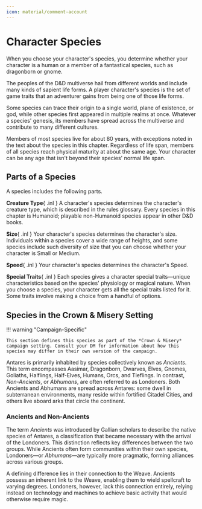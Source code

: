 ```yaml
---
icon: material/comment-account
---
```


# Character Species

When you choose your character's species, you determine whether your character is a human or a member of a fantastical species, such as dragonborn or gnome.

The peoples of the D&D multiverse hail from different worlds and include many kinds of sapient life forms. A player character's species is the set of game traits that an adventurer gains from being one of those life forms.

Some species can trace their origin to a single world, plane of existence, or god, while other species first appeared in multiple realms at once. Whatever a species' genesis, its members have spread across the multiverse and contribute to many different cultures.

Members of most species live for about 80 years, with exceptions noted in the text about the species in this chapter. Regardless of life span, members of all species reach physical maturity at about the same age. Your character can be any age that isn't beyond their species' normal life span.

## Parts of a Species

A species includes the following parts.

**Creature Type**{ .inl } A character's species determines the character's creature type, which is described in the rules glossary. Every species in this chapter is Humanoid; playable non-Humanoid species appear in other D&D books.

**Size**{ .inl } Your character's species determines the character's size. Individuals within a species cover a wide range of heights, and some species include such diversity of size that you can choose whether your character is Small or Medium.

**Speed**{ .inl } Your character's species determines the character's Speed.

**Special Traits**{ .inl } Each species gives a character special traits—unique characteristics based on the species' physiology or magical nature. When you choose a species, your character gets all the special traits listed for it. Some traits involve making a choice from a handful of options.

## Species in the Crown & Misery Setting

<!-- --8<-- [start:species-warning] -->

!!! warning "Campaign-Specific"

    This section defines this species as part of the *Crown & Misery* campaign setting. Consult your DM for information about how this species may differ in their own version of the campaign.

<!-- --8<-- [end:species-warning] -->

Antares is primarily inhabited by species collectively known as *Ancients*. This term encompasses Aasimar, Dragonborn, Dwarves, Elves, Gnomes, Goliaths, Halflings, Half-Elves, Humans, Orcs, and Tieflings. In contrast, *Non-Ancients*, or *Abhumans*, are often referred to as Londoners. Both Ancients and Abhumans are spread across Antares: some dwell in subterranean environments, many reside within fortified Citadel Cities, and others live aboard arks that circle the continent.

### Ancients and Non-Ancients

The term *Ancients* was introduced by Gallian scholars to describe the native species of Antares, a classification that became necessary with the arrival of the Londoners. This distinction reflects key differences between the two groups. While Ancients often form communities within their own species, Londoners—or *Abhumans*—are typically more pragmatic, forming alliances across various groups.

A defining difference lies in their connection to the Weave. Ancients possess an inherent link to the Weave, enabling them to wield spellcraft to varying degrees. Londoners, however, lack this connection entirely, relying instead on technology and machines to achieve basic activity that would otherwise require magic.

